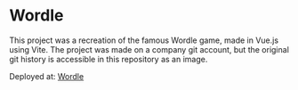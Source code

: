 # Wordle

This project was a recreation of the famous Wordle game, made in Vue.js using Vite.
The project was made on a company git account, but the original git history is accessible in this repository as an image.
 
Deployed at: [Wordle](https://elekadam21.github.io/wordle/)
